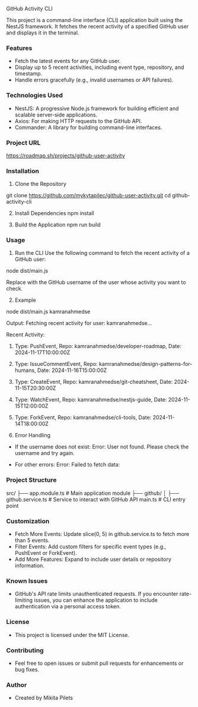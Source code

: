 GitHub Activity CLI

This project is a command-line interface (CLI) application built using the NestJS framework. It fetches the recent activity of a specified GitHub user and displays it in the terminal.

### Features
  - Fetch the latest events for any GitHub user.
  - Display up to 5 recent activities, including event type, repository, and timestamp.
  - Handle errors gracefully (e.g., invalid usernames or API failures).

### Technologies Used
  - NestJS: A progressive Node.js framework for building efficient and scalable server-side applications.
  - Axios: For making HTTP requests to the GitHub API.
  - Commander: A library for building command-line interfaces.

### Project URL 
https://roadmap.sh/projects/github-user-activity

### Installation

1. Clone the Repository

  git clone https://github.com/mykytapilec/github-user-activity.git
  cd github-activity-cli

2. Install Dependencies
  npm install

3. Build the Application
  npm run build

### Usage

1. Run the CLI Use the following command to fetch the recent activity of a GitHub user:

node dist/main.js <username>

Replace <username> with the GitHub username of the user whose activity you want to check.

2. Example

node dist/main.js kamranahmedse

Output:
Fetching recent activity for user: kamranahmedse...

Recent Activity:
1. Type: PushEvent, Repo: kamranahmedse/developer-roadmap, Date: 2024-11-17T10:00:00Z
2. Type: IssueCommentEvent, Repo: kamranahmedse/design-patterns-for-humans, Date: 2024-11-16T15:00:00Z
3. Type: CreateEvent, Repo: kamranahmedse/git-cheatsheet, Date: 2024-11-15T20:30:00Z
4. Type: WatchEvent, Repo: kamranahmedse/nestjs-guide, Date: 2024-11-15T12:00:00Z
5. Type: ForkEvent, Repo: kamranahmedse/cli-tools, Date: 2024-11-14T18:00:00Z


3. Error Handling

- If the username does not exist:
Error: User not found. Please check the username and try again.

- For other errors:
Error: Failed to fetch data: <error message>


### Project Structure

src/
├── app.module.ts          # Main application module
├── github/
│   ├── github.service.ts  # Service to interact with GitHub API
main.ts                    # CLI entry point

### Customization
- Fetch More Events: Update slice(0, 5) in github.service.ts to fetch more than 5 events.
- Filter Events: Add custom filters for specific event types (e.g., PushEvent or ForkEvent).
- Add More Features: Expand to include user details or repository information.

### Known Issues
- GitHub's API rate limits unauthenticated requests. If you encounter rate-limiting issues, you can enhance the application to include authentication via a personal access token.

### License
- This project is licensed under the MIT License.

### Contributing
- Feel free to open issues or submit pull requests for enhancements or bug fixes.

### Author
- Created by Mikita Pilets


